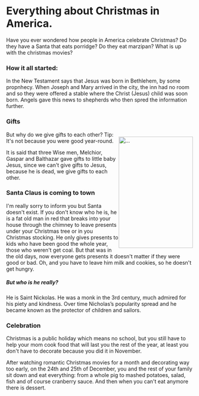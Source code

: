 # Everything about Christmas in America.

Have you ever wondered how people in America celebrate Christmas? Do they have a Santa that eats porridge? Do they eat marzipan? What is up with the christmas movies?

### How it all started:

In the New Testament says that Jesus was born in Bethlehem, by some propnhecy. When Joseph and Mary arrived in the city, the inn had no room and so they were offered a stable where the Christ (Jesus) child was soon born. Angels gave this news to shepherds who then spred the information further.

### Gifts

<div>

<p style='float:right'><img src='https://i.pinimg.com/originals/95/4d/49/954d49b305b9344d69f0bcb341f0e698.png' height='300px' width='200px' alt='...'></p>
                    

But why do we give gifts to each other? Tip: It's not because you were good year-round.

It is said that three Wise men, Melchior, Gaspar and Balthazar gave gifts to little baby Jesus, since we can't give gifts to Jesus, because he is dead, we give gifts to each other.

</div>

### Santa Claus is coming to town

I'm really sorry to inform you but Santa doesn't exist. If you don't know who he is, he is a fat old man in red that breaks into your house through the chimney to leave presents under your Christmas tree or in you Christmas stocking. He only gives presents to kids who have been good the whole year, those who weren't get coal. But that was in the old days, now everyone gets presents it doesn't matter if they were good or bad. Oh, and you have to leave him milk and cookies, so he doesn't get hungry.

##### But who is he really?

He is Saint Nickolas. He was a monk in the 3rd century, much admired for his piety and kindness. Over time Nicholas’s popularity spread and he became known as the protector of children and sailors.

### Celebration

Christmas is a public holiday which means no school, but you still have to help your mom cook food that will last you the rest of the year, at least you don't have to decorate because you did it in November.

After watching romantic Christmas movies for a month and decorating way too early, on the 24th and 25th of December, you and the rest of your family sit down and eat everything: from a whole pig to mashed potatoes, salad, fish and of course cranberry sauce. And then when you can't eat anymore there is dessert.

